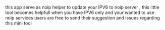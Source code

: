 this app serve as noip helper to update your IPV6 to noip server , this little tool becomes helpfull when you have IPV6 only and your wanted to use noip services users are free to send their suggestion and issues regarding this mini tool
